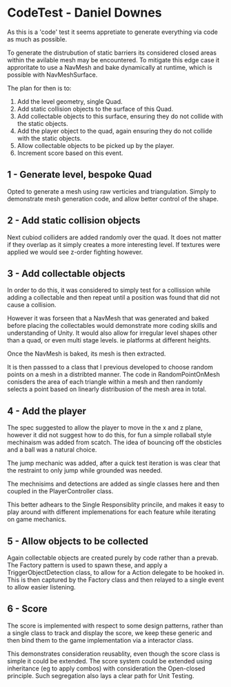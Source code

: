 # CodeTest - Daniel Downes

As this is a 'code' test it seems appretiate to generate everything via code as much as possible.

To generate the distrubution of static barriers its considered closed areas within the avilable mesh
may be encountered. To mitigate this edge case it approritate to use a NavMesh and bake dynamically at 
runtime, which is possible with NavMeshSurface.

The plan for then is to:

1. Add the level geometry, single Quad.
2. Add static collision objects to the surface of this Quad.
3. Add collectable objects to this surface, ensuring they do not collide with the static objects.
4. Add the player object to the quad, again ensuring they do not collide with the static objects.
5. Allow collectable objects to be picked up by the player.
6. Increment score based on this event.

## 1 - Generate level, bespoke Quad

Opted to generate a mesh using raw verticies and triangulation. Simply to demonstrate mesh generation code, and allow better control of the shape.

## 2 - Add static collision objects

Next cubiod colliders are added randomly over the quad. It does not matter if they overlap as it simply creates a more interesting level. If textures were applied we would see z-order fighting however.

## 3 - Add collectable objects

In order to do this, it was considered to simply test for a collission while adding a collectable and then repeat until a position was found that did not cause a collision.

However it was forseen that a NavMesh that was generated and baked before placing the collectables would demonstrate more coding skills and understanding of Unity. It would also allow for irregular level shapes other than a quad, or even multi stage levels. ie platforms at different heights.

Once the NavMesh is baked, its mesh is then extracted.

It is then passsed to a class that I previous developed to choose random points on a mesh in a distribted manner. The code in RandomPointOnMesh conisders the area of each triangle within a mesh and then randomly selects a point based on linearly distribusion of the mesh area in total.

## 4 - Add the player

The spec suggested to allow the player to move in the x and z plane, however it did not suggest how to do this, for fun a simple rollaball style mechinaism was added from scatch. The idea of bouncing off the obsticles and a ball was a natural choice.

The jump mechanic was added, after a quick test iteration is was clear that the restraint to only jump while grounded was needed.

The mechnisims and detections are added as single classes here and then coupled in the PlayerController class.

This better adhears to the Single Responsiblity princile, and makes it easy to play around with different implemenations for each feature while iterating on game mechanics.

## 5 - Allow objects to be collected

Again collectable objects are created purely by code rather than a prevab.
The Factory pattern is used to spawn these, and apply a TriggerObjectDetection class, to allow for a Action delegate to be hooked in. This is then captured by the Factory class and then relayed to a single event to allow easier listening.

## 6 - Score

The score is implemented with respect to some design patterns, rather than a single class to track and display the score, we keep these generic and then bind them to the game implementation via a interactor class.

This demonstrates consideration reusablity, even though the score class is simple it could be extended. The score system could be extended using inheritance (eg to apply combos) with consideration the Open-closed principle.
Such segregation also lays a clear path for Unit Testing.
